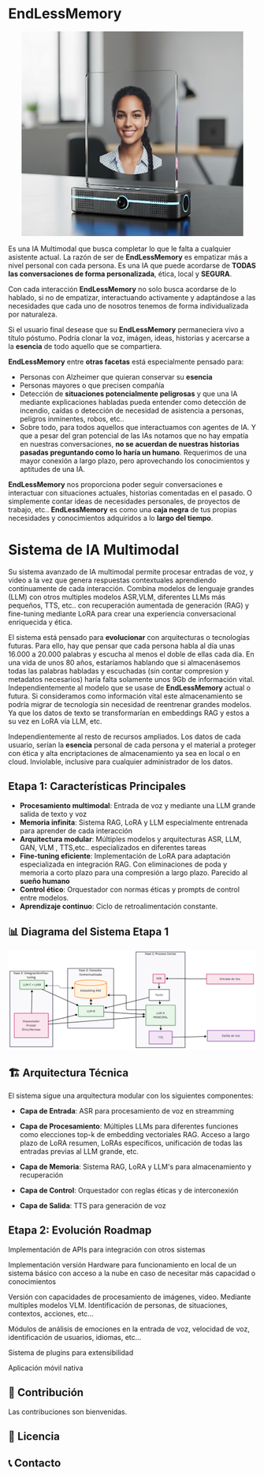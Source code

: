 # EndLessMemory

<p align="center">
  <img src="prototipo0.jpg" alt="Diagrama del Sistema" width="450"/>
</p>

Es una IA Multimodal que busca completar lo que le falta a cualquier asistente actual. La razón de ser de **EndLessMemory** es empatizar más a nivel personal con cada persona. Es una IA que puede acordarse de **TODAS las conversaciones de forma personalizada**, ética, local y **SEGURA**.

Con cada interacción **EndLessMemory** no solo busca acordarse de lo hablado, si no de empatizar, interactuando activamente y adaptándose a las necesidades que cada uno de nosotros tenemos de forma individualizada por naturaleza.

Si el usuario final desease que su **EndLessMemory** permaneciera vivo a título póstumo. Podría clonar la voz, imágen, ideas, historias y acercarse a la **esencia** de todo aquello que se compartiera. 

**EndLessMemory** entre **otras facetas** está especialmente pensado para:
- Personas con Alzheimer que quieran conservar su **esencia**
- Personas mayores o que precisen compañía
- Detección de **situaciones potencialmente peligrosas** y que una IA mediante explicaciones habladas pueda entender como detección de incendio, caídas  o detección de necesidad de asistencia a personas, peligros inminentes, robos, etc..
- Sobre todo, para todos aquellos que interactuamos con agentes de IA. Y que a pesar del gran potencial de las IAs notamos que no hay empatía en nuestras conversaciones, **no se acuerdan de nuestras historias pasadas preguntando como lo haría un humano**. Requerimos de una mayor conexión a largo plazo, pero aprovechando los conocimientos y aptitudes de una IA. 

**EndLessMemory** nos proporciona poder seguir conversaciones e interactuar con situaciones actuales, historias comentadas en el pasado. O simplemente contar ideas de necesidades personales, de proyectos de trabajo, etc.. **EndLessMemory**  es como una **caja negra** de tus propias necesidades y conocimientos adquiridos a lo **largo del tiempo**. 

# Sistema de IA Multimodal


Su sistema avanzado de IA multimodal permite procesar entradas de voz, y video a la vez que genera respuestas contextuales aprendiendo continuamente de cada interacción. Combina modelos de lenguaje grandes (LLM) con otros multiples modelos ASR,VLM, diferentes LLMs más pequeños, TTS, etc.. con recuperación aumentada de generación (RAG) y fine-tuning mediante LoRA para crear una experiencia conversacional enriquecida y ética.

El sistema está pensado para **evolucionar** con  arquitecturas o tecnologías futuras. Para ello, hay que pensar que cada persona habla al día unas 16.000 a 20.000 palabras y escucha al menos el doble de ellas cada día. 
En una vida de unos 80 años, estaríamos hablando que si almacenásemos todas las palabras habladas y escuchadas (sin contar compresion y metadatos necesarios) haría falta solamente unos 9Gb de información vital. Independientemente al modelo que se usase de **EndLessMemory** actual o futura. Si consideramos como información vital este almacenamiento se podría migrar de tecnología sin necesidad de reentrenar grandes modelos. Ya que los datos de texto se transformarían en embeddings RAG y estos a su vez en LoRA vía LLM, etc. 

Independientemente al resto de recursos ampliados. Los datos de cada usuario, serían la **esencia** personal de cada persona y el material a proteger con ética y alta encriptaciones de almacenamiento ya sea en local o en cloud. Inviolable, inclusive para cualquier administrador de los datos.

##  Etapa 1: Características Principales

- **Procesamiento multimodal**: Entrada de voz y mediante una LLM grande salida de texto y voz
- **Memoria infinita**: Sistema RAG, LoRA y LLM especialmente entrenada para aprender de cada interacción
- **Arquitectura modular**: Múltiples modelos y arquitecturas ASR, LLM, GAN, VLM , TTS,etc.. especializados en diferentes tareas
- **Fine-tuning eficiente**: Implementación de LoRA para adaptación especializada en integración RAG. Con eliminaciones de poda y memoria a corto plazo para una compresión a largo plazo. Parecido al **sueño humano**
- **Control ético**: Orquestador con normas éticas y prompts de control entre modelos.
- **Aprendizaje continuo**: Ciclo de retroalimentación constante.

## 📊 Diagrama del Sistema Etapa 1

![EndLessMemory Logo](diagrama.png)


## 🏗️ Arquitectura Técnica
El sistema sigue una arquitectura modular con los siguientes componentes:

- **Capa de Entrada**: ASR para procesamiento de voz en streamming

- **Capa de Procesamiento**: Múltiples LLMs para diferentes funciones como elecciones top-k de embedding vectoriales RAG. Acceso a largo plazo de LoRA resumen, LoRAs específicos, unificación de todas las entradas previas al LLM grande, etc.

- **Capa de Memoria**: Sistema RAG, LoRA y LLM's para almacenamiento y recuperación

- **Capa de Control**: Orquestador con reglas éticas y de interconexión

- **Capa de Salida**: TTS para generación de voz

##  Etapa 2: Evolución Roadmap

Implementación de APIs para integración con otros sistemas

Implementación versión Hardware para funcionamiento en local de un sistema básico con acceso a la nube en caso de necesitar más capacidad o conocimientos

Versión con capacidades de procesamiento de imágenes, video. Mediante multiples modelos VLM. Identificación de personas, de situaciones, contextos, acciones, etc...

Módulos de análisis de emociones en la entrada de voz, velocidad de voz, identificación de usuarios, idiomas, etc...

Sistema de plugins para extensibilidad

Aplicación móvil nativa

## 🤝 Contribución

Las contribuciones son bienvenidas. 

## 📄 Licencia


## 📞 Contacto


